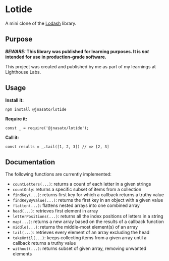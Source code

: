 # Lotide

A mini clone of the [Lodash](https://lodash.com) library.

## Purpose

**_BEWARE:_ This library was published for learning purposes. It is _not_ intended for use in production-grade software.**

This project was created and published by me as part of my learnings at Lighthouse Labs. 

## Usage

**Install it:**

`npm install @jnasato/lotide`

**Require it:**

`const _ = require('@jnasato/lotide');`

**Call it:**

`const results = _.tail([1, 2, 3]) // => [2, 3]`

## Documentation

The following functions are currently implemented:

* `countLetters(...)`: returns a count of each letter in a given strings
* `countOnly`: returns a specific subset of items from a collection 
* `findKey(...)`: returns first key for which a callback returns a truthy value
* `findKeyByValue(...)`: returns the first key in an object with a given value
* `flatten(...)`: flattens nested arrays into one combined array
* `head(...)`: retrieves first element in array
* `letterPositions(...)`: returns all the index positions of letters in a string
* `map(...)`: returns a new array based on the results of a callback function
* `middle(...)`: returns the middle-most element(s) of an array
* `tail(...)`: retrieves every element of an array excluding the head
* `takeUntil(...)`: keeps collecting items from a given array until a callback returns a truthy value
* `without(...)`: returns subset of given array, removing unwanted elements
